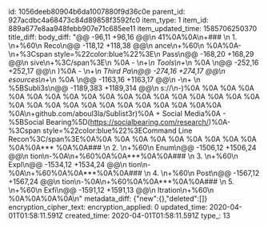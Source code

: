 id: 1056deeb80904b6da1007880f9d36c0e
parent_id: 927acdbc4a68473c84d89858f3592fc0
item_type: 1
item_id: 889a677e8aa948febb907e71c685ee11
item_updated_time: 1585706250370
title_diff: 
body_diff: "@@ -96,11 +96,16 @@\n 41%0A%0A\n+### \n 1. \n+%60\n Reco\n@@ -118,12 +118,38 @@\n ance\n+%60\n %0A%0A- \n+%3Cspan style=%22color:blue%22%3E\n Pass\n@@ -168,20 +168,29 @@\n sive\n+%3C/span%3E\n %0A    - \n+_\n Tools\n+_\n  %0A  \n@@ -252,16 +252,17 @@\n )%0A    - \n+_\n Third Pa\n@@ -274,16 +274,17 @@\n esources\n+_\n %0A       \n@@ -1163,16 +1163,17 @@\n        -\n+ \n %5BSubli3s\n@@ -1189,383 +1189,314 @@\n s://\n-)%0A            %0A            %0A            %0A            %0A            %0A            %0A            %0A            %0A            %0A            %0A            %0A            %0A            %0A            %0A            %0A            %0A            %0A            %0A            %0A            %0A            %0A            %0A            %0A            %0A            %0A            %0A            %0A        %0A%0A        %0A\n+github.com/aboul3la/Sublist3r)%0A        + Social Media%0A            - %5BSocial Bearing%5D(https://socialbearing.com/research/)%0A- %3Cspan style=%22color:blue%22%3ECommand Line Recon%3C/span%3E%0A%0A            %0A            %0A            %0A            %0A            %0A            %0A            %0A            %0A        %0A%0A***   %0A%0A### \n 2. \n+%60\n Enum\n@@ -1506,12 +1506,24 @@\n tion\n-%0A\n+%60%0A%0A***%0A%0A### \n 3. \n+%60\n Expl\n@@ -1534,12 +1534,24 @@\n tion\n-%0A\n+%60%0A%0A***%0A%0A### \n 4. \n+%60\n Post\n@@ -1567,12 +1567,24 @@\n tion\n-%0A\n+%60%0A%0A***%0A%0A### \n 5. \n+%60\n Exfi\n@@ -1591,12 +1591,13 @@\n ltration\n+%60\n %0A%0A%0A%0A\n"
metadata_diff: {"new":{},"deleted":[]}
encryption_cipher_text: 
encryption_applied: 0
updated_time: 2020-04-01T01:58:11.591Z
created_time: 2020-04-01T01:58:11.591Z
type_: 13
